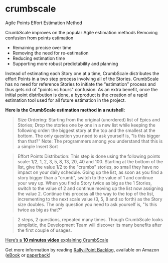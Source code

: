 # crumbscale
Agile Points Effort Estimation Method


CrumbScale improves on the popular Agile estimation methods Removing confusion from points estimation
* Remaining precise over time
* Removing the need for re-estimation
* Reducing estimation time
* Supporting more robust predictability and planning

Instead of estimating each Story one at a time, CrumbScale distributes the effort Points in a two step process involving all of the Stories.  CrumbScale has no need for reference Stories to initiate the “estimation” process and thus gets rid of "points vs hours" confusion.  As an extra benefit, once the initial point distribution is done, a byproduct is the creation of a rapid estimation tool used for all future estimation in the project. 

**Here is the CrumbScale estimation method in a nutshell:**

>Size Ordering: Starting from the original (unordered) list of Epics and Stories; Drop the stories one by one in a new list while keeping the following order: the biggest story at the top and the smallest at the bottom. The only question you need to ask yourself is, "Is this bigger than that?"
Note: The programmers among you understand that this is a simple Insert Sort

>Effort Points Distribution: This step is done using the following points scale: 1/2, 1, 2, 3, 5, 8, 13, 20, 40 and 100. Starting at the bottom of the list, give the value 1/2 to the "crumbs" stories, so small they have no impact on your daily schedule. Going up the list, as soon as you find a story bigger than a "crumb", switch to the value of 1 and continue your way up. When you find a Story twice as big as the 1 Stories, switch to the value of 2 and continue moving up the list now assigning the value 2. Continue this process all the way to the top of the list, incrementing to the next scale value (3, 5, 8 and so forth) as the Story size doubles. The only question you need to ask yourself is, "Is this twice as big as that?"

>2 steps, 2 questions, repeated many times.  Though CrumbScale looks simplistic, the Development Team will discover its many benefits after the first couple of usages.


[Here’s a **10 minutes video** explaining CrumbScale](https://youtu.be/psomItJr-r0)

Get more information by reading [Rally-Point Backlog](https://www.amazon.com/dp/1549815911), available on Amazon ([eBook](https://www.amazon.com/dp/B075G6ZZQ5) or [paperback](https://www.amazon.com/dp/1549815911))
